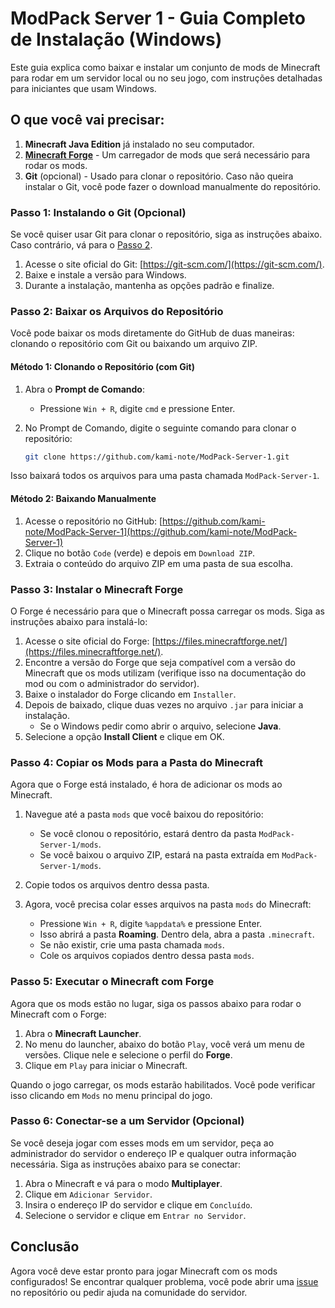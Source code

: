 # ModPack Server 1 - Guia Completo de Instalação (Windows)

Este guia explica como baixar e instalar um conjunto de mods de Minecraft para rodar em um servidor local ou no seu jogo, com instruções detalhadas para iniciantes que usam Windows.

## O que você vai precisar:

1. **Minecraft Java Edition** já instalado no seu computador.
2. **[Minecraft Forge](https://files.minecraftforge.net/)** - Um carregador de mods que será necessário para rodar os mods.
3. **Git** (opcional) - Usado para clonar o repositório. Caso não queira instalar o Git, você pode fazer o download manualmente do repositório.

### Passo 1: Instalando o Git (Opcional)

Se você quiser usar Git para clonar o repositório, siga as instruções abaixo. Caso contrário, vá para o [Passo 2](#passo-2-baixar-os-arquivos-do-repositório).

1. Acesse o site oficial do Git: [https://git-scm.com/](https://git-scm.com/).
2. Baixe e instale a versão para Windows.
3. Durante a instalação, mantenha as opções padrão e finalize.

### Passo 2: Baixar os Arquivos do Repositório

Você pode baixar os mods diretamente do GitHub de duas maneiras: clonando o repositório com Git ou baixando um arquivo ZIP.

#### Método 1: Clonando o Repositório (com Git)
1. Abra o **Prompt de Comando**:
   - Pressione `Win + R`, digite `cmd` e pressione Enter.
2. No Prompt de Comando, digite o seguinte comando para clonar o repositório:

   ```bash
   git clone https://github.com/kami-note/ModPack-Server-1.git
   ```

Isso baixará todos os arquivos para uma pasta chamada `ModPack-Server-1`.

#### Método 2: Baixando Manualmente
1. Acesse o repositório no GitHub: [https://github.com/kami-note/ModPack-Server-1](https://github.com/kami-note/ModPack-Server-1)
2. Clique no botão `Code` (verde) e depois em `Download ZIP`.
3. Extraia o conteúdo do arquivo ZIP em uma pasta de sua escolha.

### Passo 3: Instalar o Minecraft Forge

O Forge é necessário para que o Minecraft possa carregar os mods. Siga as instruções abaixo para instalá-lo:

1. Acesse o site oficial do Forge: [https://files.minecraftforge.net/](https://files.minecraftforge.net/).
2. Encontre a versão do Forge que seja compatível com a versão do Minecraft que os mods utilizam (verifique isso na documentação do mod ou com o administrador do servidor).
3. Baixe o instalador do Forge clicando em `Installer`.
4. Depois de baixado, clique duas vezes no arquivo `.jar` para iniciar a instalação.
    - Se o Windows pedir como abrir o arquivo, selecione **Java**.
5. Selecione a opção **Install Client** e clique em OK.

### Passo 4: Copiar os Mods para a Pasta do Minecraft

Agora que o Forge está instalado, é hora de adicionar os mods ao Minecraft.

1. Navegue até a pasta `mods` que você baixou do repositório:
    - Se você clonou o repositório, estará dentro da pasta `ModPack-Server-1/mods`.
    - Se você baixou o arquivo ZIP, estará na pasta extraída em `ModPack-Server-1/mods`.
2. Copie todos os arquivos dentro dessa pasta.

3. Agora, você precisa colar esses arquivos na pasta `mods` do Minecraft:
    - Pressione `Win + R`, digite `%appdata%` e pressione Enter.
    - Isso abrirá a pasta **Roaming**. Dentro dela, abra a pasta `.minecraft`.
    - Se não existir, crie uma pasta chamada `mods`.
    - Cole os arquivos copiados dentro dessa pasta `mods`.

### Passo 5: Executar o Minecraft com Forge

Agora que os mods estão no lugar, siga os passos abaixo para rodar o Minecraft com o Forge:

1. Abra o **Minecraft Launcher**.
2. No menu do launcher, abaixo do botão `Play`, você verá um menu de versões. Clique nele e selecione o perfil do **Forge**.
3. Clique em `Play` para iniciar o Minecraft.

Quando o jogo carregar, os mods estarão habilitados. Você pode verificar isso clicando em `Mods` no menu principal do jogo.

### Passo 6: Conectar-se a um Servidor (Opcional)

Se você deseja jogar com esses mods em um servidor, peça ao administrador do servidor o endereço IP e qualquer outra informação necessária. Siga as instruções abaixo para se conectar:

1. Abra o Minecraft e vá para o modo **Multiplayer**.
2. Clique em `Adicionar Servidor`.
3. Insira o endereço IP do servidor e clique em `Concluído`.
4. Selecione o servidor e clique em `Entrar no Servidor`.

## Conclusão

Agora você deve estar pronto para jogar Minecraft com os mods configurados! Se encontrar qualquer problema, você pode abrir uma [issue](https://github.com/kami-note/ModPack-Server-1/issues) no repositório ou pedir ajuda na comunidade do servidor.